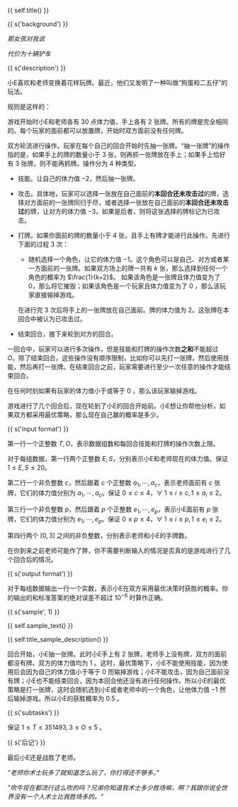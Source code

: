 {{ self.title() }}

{{ s('background') }}

*那女孩对我说*

*代价为十辆铲车*

{{ s('description') }}

小E喜欢和老师变换着花样玩牌。最近，他们又发明了一种叫做“狗蛋和二五仔”的玩法。

规则是这样的：

游戏开始时小E和老师各有 $30$ 点体力值，手上各有 $2$ 张牌。所有的牌是完全相同的。每个玩家的面前都可以放置牌，开始时双方面前没有任何牌。

双方轮流进行操作。玩家在每个自己的回合开始时先抽一张牌。“抽一张牌”的操作指的是，如果手上的牌的数量小于 $3$ 张，则再抓一张牌放在手上；如果手上恰好有 $3$ 张牌，则不能再抓牌。操作分为 $4$ 种类型。

- 技能。让自己的体力值 $-2$，然后抽一张牌。

- 攻击。具体地，玩家可以选择一张放在自己面前的**本回合还未攻击过**的牌，选择对方面前的一张牌同归于尽，或者选择一张放在自己面前的**本回合还未攻击过**的牌，让对方的体力值 $-3$。如果是后者，则将这张选择的牌标记为已攻击。

- 打牌。如果你面前的牌的数量小于 $4$ 张，且手上有牌才能进行此操作。先进行下面的过程 $3$ 次：

  - 随机选择一个角色，让它的体力值 $-1$。这个角色可以是自己、对方或者某一方面前的一张牌。如果双方场上的牌一共有 $k$ 张，那么选择到任何一个角色的概率为 $\frac{1}{k+2}$。 如果该角色是一张牌且体力值变为了 $0$，那么将它摧毁；如果该角色是一个玩家且体力值变为了 $0$ ，那么该玩家直接输掉游戏。

  在进行完 $3$ 次后将手上的一张牌放在自己面前。牌的体力值为 $2$。这张牌在本回合中被认为已攻击过。

- 结束回合，接下来轮到对方的回合。

一回合中，玩家可以进行多次操作，但是技能和打牌的操作次数**之和**不能超过 $O$。除了结束回合，这些操作没有顺序限制，比如你可以先打一张牌，然后使用技能，然后再打一张牌。在结束回合之前，玩家需要进行至少一次任意的操作才能结束回合。

在任何时刻如果有玩家的体力值小于或等于 $0$ ，那么该玩家输掉游戏。

游戏进行了几个回合后，现在轮到了小E的回合开始前。小E想让你帮他分析，如果双方都采用最优策略，那么现在自己赢的概率是多少。

{{ s('input format') }}

第一行一个正整数 $T,O$，表示数据组数和每回合技能和打牌的操作次数上限。

对于每组数据，第一行两个正整数 $E,S$，分别表示小E和老师现在的体力值。保证 $1\le E,S\le 20$。

第二行一个非负整数 $c$，然后跟着 $c$ 个正整数 $a_1,\cdots,a_c$，表示老师面前有 $c$ 张牌，它们的体力值分别为 $a_1,\cdots,a_c$。保证 $0\le c \le 4$，$\forall~1\le i \le c,1\le a_i \le 2$。

第三行一个非负整数 $p$，然后跟着 $p$ 个正整数 $e_1,\cdots,e_p$，表示小E面前有 $p$ 张牌，它们的体力值分别为 $e_1,\cdots,e_p$。保证 $0\le p\le 4$，$\forall~1\le i\le p,1\le e_i\le 2$。

第四行两个 $[0,3]$ 之间的非负整数，分别表示老师和小E的手牌数。

在你到来之前老师可能作了弊，你不需要判断输入的情况是否真的是游戏进行了几个回合后的情况。

{{ s('output format') }}

对于每组数据输出一行一个实数，表示小E在双方采用最优决策时获胜的概率。你的输出的和标准答案的绝对误差不超过 $10^{-6}$ 时算作正确。

{{ s('sample', 1) }}

{{ self.sample_text() }}

{{ self.title_sample_description() }}

回合开始，小E抽一张牌。此时小E手上有 $2$ 张牌，老师手上没有牌，双方的面前都没有牌。双方的体力值均为 $1$ 。这时，最优策略下，小E不能使用技能，因为使用后会因为自己的体力值小于等于 $0$ 而输掉游戏；小E不能攻击，因为自己面前没有牌；小E也不能结束回合，因为本回合他还没有进行任何操作。所以小E的最优策略是打一张牌，这时会随机选到小E或者老师中的一个角色，让他体力值 $-1$ 然后输掉游戏。所以小E的获胜概率为 $0.5$ 。

{{ s('subtasks') }}

保证 $1\le T\le 351493,3\le O \le 5$ 。

{{ s('后记') }}

最后小E还是战胜了老师。

*“老师你术士玩多了就知道怎么玩了，你打得还不够多。”*

*"吹牛现在都流行这么吹的吗？兄弟你知道我术士多少胜场嘛，啊？我跟你说全世界没有一个人术士比我胜场多的。"*